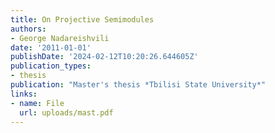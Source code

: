 ```yaml
---
title: On Projective Semimodules
authors:
- George Nadareishvili
date: '2011-01-01'
publishDate: '2024-02-12T10:20:26.644605Z'
publication_types:
- thesis
publication: "Master's thesis *Tbilisi State University*"
links:
- name: File
  url: uploads/mast.pdf
---
```

